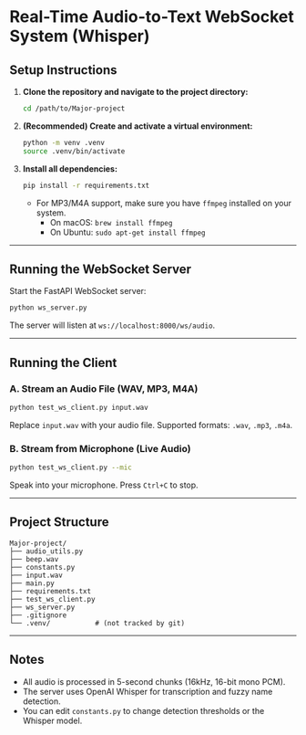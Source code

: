 # Real-Time Audio-to-Text WebSocket System (Whisper)

## Setup Instructions

1. **Clone the repository and navigate to the project directory:**
   ```bash
   cd /path/to/Major-project
   ```

2. **(Recommended) Create and activate a virtual environment:**
   ```bash
   python -m venv .venv
   source .venv/bin/activate
   ```

3. **Install all dependencies:**
   ```bash
   pip install -r requirements.txt
   ```
   - For MP3/M4A support, make sure you have `ffmpeg` installed on your system.
     - On macOS: `brew install ffmpeg`
     - On Ubuntu: `sudo apt-get install ffmpeg`

---

## Running the WebSocket Server

Start the FastAPI WebSocket server:
```bash
python ws_server.py
```
The server will listen at `ws://localhost:8000/ws/audio`.

---

## Running the Client

### **A. Stream an Audio File (WAV, MP3, M4A)**
```bash
python test_ws_client.py input.wav
```
Replace `input.wav` with your audio file. Supported formats: `.wav`, `.mp3`, `.m4a`.

### **B. Stream from Microphone (Live Audio)**
```bash
python test_ws_client.py --mic
```
Speak into your microphone. Press `Ctrl+C` to stop.

---

## Project Structure

```
Major-project/
├── audio_utils.py
├── beep.wav
├── constants.py
├── input.wav
├── main.py
├── requirements.txt
├── test_ws_client.py
├── ws_server.py
├── .gitignore
└── .venv/           # (not tracked by git)
```

---

## Notes
- All audio is processed in 5-second chunks (16kHz, 16-bit mono PCM).
- The server uses OpenAI Whisper for transcription and fuzzy name detection.
- You can edit `constants.py` to change detection thresholds or the Whisper model. 
